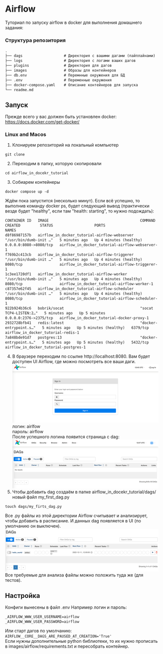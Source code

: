 # Airflow
Туториал по запуску airflow в docker для выполнения домашнего задания:
### Структура репозитория
    .
    ├── dags                   # Директория с вашими дагами (пайплайнами)
    ├── logs                   # Директория с логами ваших дагов
    ├── plugins                # Директория для дагов
    ├── images                 # Образы для контейнеров
    ├── db.env                 # Перемнные окружения для БД
    ├── .env                   # Переменные окружения
    ├── docker-compose.yaml    # Описание контейнеров для запуска
    └── readme.md

## Запуск
Прежде всего у вас должен быть установлен docker: https://docs.docker.com/get-docker/

### Linux and Macos
1) Клонируем репозиторий на локальный компьютер
```
git clone 
```
2) Переходим в папку, которую скопировали
```
cd airflow_in_docekr_tutorial
```
3) Собиарем контейнеры
```
docker compose up -d
```
Ждём пока запустится (несколько минут). Если всё успешно, то выполнив команду docker ps, будет следующий вывод (практически везде будет "healthy", если там "health: starting", то нужно подождать):
```docker ps
CONTAINER ID   IMAGE                                          COMMAND                  CREATED         STATUS                   PORTS                    NAMES
d8f86987157b   airflow_in_docker_tutorial-airflow-webserver   "/usr/bin/dumb-init …"   5 minutes ago   Up 4 minutes (healthy)   0.0.0.0:8080->8080/tcp   airflow_in_docker_tutorial-airflow-webserver-1
f769b2c413cb   airflow_in_docker_tutorial-airflow-triggerer   "/usr/bin/dumb-init …"   5 minutes ago   Up 4 minutes (healthy)   8080/tcp                 airflow_in_docker_tutorial-airflow-triggerer-1
1c3ee1720df1   airflow_in_docker_tutorial-airflow-worker      "/usr/bin/dumb-init …"   5 minutes ago   Up 4 minutes (healthy)   8080/tcp                 airflow_in_docker_tutorial-airflow-worker-1
c87357e62f45   airflow_in_docker_tutorial-airflow-scheduler   "/usr/bin/dumb-init …"   5 minutes ago   Up 4 minutes (healthy)   8080/tcp                 airflow_in_docker_tutorial-airflow-scheduler-1
922b924b36c6   bobrik/socat                                   "socat TCP4-LISTEN:2…"   5 minutes ago   Up 5 minutes             0.0.0.0:2376->2375/tcp   airflow_in_docker_tutorial-docker-proxy-1
2932728bfb41   redis:latest                                   "docker-entrypoint.s…"   5 minutes ago   Up 5 minutes (healthy)   6379/tcp                 airflow_in_docker_tutorial-redis-1
7a848bde91d7   postgres:13                                    "docker-entrypoint.s…"   5 minutes ago   Up 5 minutes (healthy)   5432/tcp                 airflow_in_docker_tutorial-postgres-1
```
4) В браузере переходим по ссылке http://localhost:8080. Вам будет доступен UI Airflow, где можно посмотреть все ваши даги.
![img.png](assets_for_readme/img.png)
логин: airlfow  
пароль: airflow  
После успешного логина появится страница с dag:
![img.png](assets_for_readme/img1.png)
5) Чтобы добавить dag создаём в папке airflow_in_docekr_tutorial/dags/ новый файл my_first_dag.py
```
touch dags/my_firts_dag.py
```
Все .py файлы из этой директории Airflow считывает и анализирует, чтобы добавить в расписание. И данных dag появляется в UI (по умолчанию он выключен).
![img_1.png](assets_for_readme%2Fimg_1.png)
Все требуемые для анализа файлы можно положить туда же (для тестов).

## Настройка
Конфиги вынесены в файл .env
Например логин и пароль:
```
_AIRFLOW_WWW_USER_USERNAME=airflow
_AIRFLOW_WWW_USER_PASSWORD=airflow
```
Или старт дагов по умолчанию:
``
AIRFLOW__CORE__DAGS_ARE_PAUSED_AT_CREATION='True'
``  
Если нужны дополнительные python библиотеки, то их нужно пропиcать в images/airflow/requirements.txt и пересобрать контейнер.